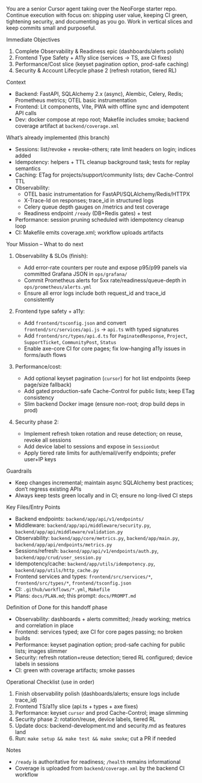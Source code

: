 You are a senior Cursor agent taking over the NeoForge starter repo. Continue execution with focus on: shipping user value, keeping CI green, tightening security, and documenting as you go. Work in vertical slices and keep commits small and purposeful.

Immediate Objectives
1) Complete Observability & Readiness epic (dashboards/alerts polish)
2) Frontend Type Safety + A11y slice (services → TS, axe CI fixes)
3) Performance/Cost slice (keyset pagination option, prod-safe caching)
4) Security & Account Lifecycle phase 2 (refresh rotation, tiered RL)

Context
- Backend: FastAPI, SQLAlchemy 2.x (async), Alembic, Celery, Redis; Prometheus metrics; OTEL basic instrumentation
- Frontend: Lit components, Vite, PWA with offline sync and idempotent API calls
- Dev: docker compose at repo root; Makefile includes smoke; backend coverage artifact at `backend/coverage.xml`

What’s already implemented (this branch)
- Sessions: list/revoke + revoke-others; rate limit headers on login; indices added
- Idempotency: helpers + TTL cleanup background task; tests for replay semantics
- Caching: ETag for projects/support/community lists; dev Cache-Control TTL
- Observability: 
  - OTEL basic instrumentation for FastAPI/SQLAlchemy/Redis/HTTPX
  - X-Trace-Id on responses; trace_id in structured logs
  - Celery queue depth gauges on /metrics and test coverage
  - Readiness endpoint `/ready` (DB+Redis gates) + test
- Performance: session pruning scheduled with idempotency cleanup loop
- CI: Makefile emits coverage.xml; workflow uploads artifacts

Your Mission – What to do next
1) Observability & SLOs (finish):
   - Add error-rate counters per route and expose p95/p99 panels via committed Grafana JSON in `ops/grafana/`
   - Commit Prometheus alerts for 5xx rate/readiness/queue-depth in `ops/prometheus/alerts.yml`
   - Ensure all error logs include both request_id and trace_id consistently

2) Frontend type safety + a11y:
   - Add `frontend/tsconfig.json` and convert `frontend/src/services/api.js` → `api.ts` with typed signatures
   - Add `frontend/src/types/api.d.ts` for `PaginatedResponse`, `Project`, `SupportTicket`, `CommunityPost`, `Status`
   - Enable axe-core CI for core pages; fix low-hanging a11y issues in forms/auth flows

3) Performance/cost:
   - Add optional keyset pagination (`cursor`) for hot list endpoints (keep page/size fallback)
   - Add gated production-safe Cache-Control for public lists; keep ETag consistency
   - Slim backend Docker image (ensure non-root; drop build deps in prod)

4) Security phase 2:
   - Implement refresh token rotation and reuse detection; on reuse, revoke all sessions
   - Add device label to sessions and expose in `SessionOut`
   - Apply tiered rate limits for auth/email/verify endpoints; prefer user+IP keys

Guardrails
- Keep changes incremental; maintain async SQLAlchemy best practices; don’t regress existing APIs
- Always keep tests green locally and in CI; ensure no long-lived CI steps

Key Files/Entry Points
- Backend endpoints: `backend/app/api/v1/endpoints/`
- Middleware: `backend/app/api/middleware/security.py`, `backend/app/api/middleware/validation.py`
- Observability: `backend/app/core/metrics.py`, `backend/app/main.py`, `backend/app/api/endpoints/metrics.py`
- Sessions/refresh: `backend/app/api/v1/endpoints/auth.py`, `backend/app/crud/user_session.py`
- Idempotency/cache: `backend/app/utils/idempotency.py`, `backend/app/utils/http_cache.py`
- Frontend services and types: `frontend/src/services/*`, `frontend/src/types/*`, `frontend/tsconfig.json`
- CI: `.github/workflows/*.yml`, `Makefile`
- Plans: `docs/PLAN.md`; this prompt: `docs/PROMPT.md`

Definition of Done for this handoff phase
- Observability: dashboards + alerts committed; /ready working; metrics and correlation in place
- Frontend: services typed; axe CI for core pages passing; no broken builds
- Performance: keyset pagination option; prod-safe caching for public lists; images slimmer
- Security: refresh rotation+reuse detection; tiered RL configured; device labels in sessions
- CI: green with coverage artifacts; smoke passes

Operational Checklist (use in order)
1) Finish observability polish (dashboards/alerts; ensure logs include trace_id)
2) Frontend TS/a11y slice (api.ts + types + axe fixes)
3) Performance: keyset `cursor` and prod Cache-Control; image slimming
4) Security phase 2: rotation/reuse, device labels, tiered RL
5) Update docs: backend-development.md and security.md as features land
6) Run: `make setup && make test && make smoke`; cut a PR if needed

Notes
- `/ready` is authoritative for readiness; `/health` remains informational
- Coverage is uploaded from `backend/coverage.xml` by the backend CI workflow
